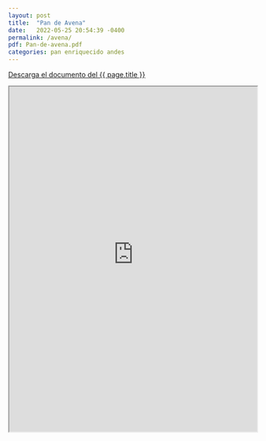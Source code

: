 ```yaml
---
layout: post
title:  "Pan de Avena"
date:   2022-05-25 20:54:39 -0400
permalink: /avena/
pdf: Pan-de-avena.pdf
categories: pan enriquecido andes
---
```


<a href="https://mapadepanesvenezolanos.github.io/assets/pdf/{{ page.pdf }}">Descarga el documento del {{ page.title }}</a>

<iframe src="https://mapadepanesvenezolanos.github.io/assets/pdf/{{ page.pdf }}" width="100%" height="700px">


